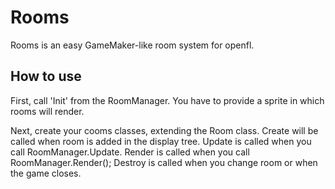 # Rooms
Rooms is an easy GameMaker-like room system for openfl.

## How to use
First, call 'Init' from the RoomManager.
You have to provide a sprite in which rooms will render.

Next, create your cooms classes, extending the Room class.
Create will be called when room is added in the display tree.
Update is called when you call RoomManager.Update.
Render is called when you call RoomManager.Render();
Destroy is called when you change room or when the game closes.